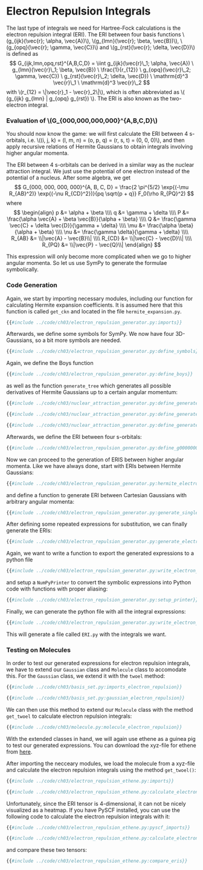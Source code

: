 # Electron Repulsion Integrals

The last type of integrals we need for Hartree-Fock calculations is 
the electron repulsion integral (ERI). The ERI between four basis
functions \\(g_{ijk}(\vec{r}; \alpha, \vec{A})\\),
\\(g_{lmn}(\vec{r}; \beta, \vec{B})\\),
\\(g_{opq}(\vec{r}; \gamma, \vec{C})\\) and
\\(g_{rst}(\vec{r}; \delta, \vec{D})\\) is defined as
$$
G_{ijk,lmn,opq,rst}^{A,B,C,D} = 
  \iint g_{ijk}(\vec{r}\_1; \alpha, \vec{A}) 
  \ g_{lmn}(\vec{r}\_1; \beta, \vec{B}) 
  \ \frac{1}{r_{12}}
  \ g_{opq}(\vec{r}\_2; \gamma, \vec{C})
  \ g_{rst}(\vec{r}\_2; \delta, \vec{D})
  \ \mathrm{d}^3 \vec{r}\_1 \ \mathrm{d}^3 \vec{r}\_2
$$
with \\(r_{12} = \\|\vec{r}\_1 - \vec{r}\_2\\|\\), which is often 
abbreviated as \\( (g_{ijk} g_{lmn} | g_{opq} g_{rst}) \\). The ERI is 
also known as the two-electron integral.

### Evaluation of \\(G_{000,000,000,000}^{A,B,C,D}\\)
You should now know the game: we will first calculate the ERI between 
4 s-orbitals, 
i.e. \\((i, j, k) = (l, m, n) = (o, p, q) = (r, s, t) = (0, 0, 0)\\), 
and then apply recursive relations of Hermite Gaussians to obtain 
integrals involving higher angular momenta. 

The ERI between 4 s-orbitals can be derived in a similar way as the 
nuclear attraction integral. We just use the potential of one electron 
instead of the potential of a nucleus. After some algebra, we get 
$$
G_{000, 000, 000, 000}^{A, B, C, D} = 
  \frac{2 \pi^{5/2} \exp{(-\mu R_{AB}^2)} \exp{(-\nu R_{CD}^2})}{pq \sqrt{p + q}}
  F_0(\rho R_{PQ}^2)
$$
where
$$
\begin{align}
  p &= \alpha + \beta \\\\
  q &= \gamma + \delta \\\\
  P &= \frac{\alpha \vec{A} + \beta \vec{B}}{\alpha + \beta} \\\\
  Q &= \frac{\gamma \vec{C} + \delta \vec{D}}{\gamma + \delta} \\\\
  \mu &= \frac{\alpha \beta}{\alpha + \beta} \\\\
  \nu &= \frac{\gamma \delta}{\gamma + \delta} \\\\
  R_{AB} &= \\|\vec{A} - \vec{B}\\| \\\\
  R_{CD} &= \\|\vec{C} - \vec{D}\\| \\\\
  R_{PQ} &= \\|\vec{P} - \vec{Q}\\|
\end{align}
$$

This expression will only become more complicated when we go to higher 
angular momenta. So let us use SymPy to generate the formulae symbolically.

### Code Generation
Again, we start by importing necessary modules, including our function 
for calculating Hermite expansion coefficients. It is assumed here that 
this function is called `get_ckn` and located in the file `hermite_expansion.py`.
```python
{{#include ../code/ch03/electron_repulsion_generator.py:imports}}
```
Afterwards, we define some symbols for SymPy. We now have four 3D-Gaussians, 
so a bit more symbols are needed.
```python
{{#include ../code/ch03/electron_repulsion_generator.py:define_symbols}}
```

Again, we define the Boys function
```python
{{#include ../code/ch03/electron_repulsion_generator.py:define_boys}}
```
as well as the function `generate_tree` which 
generates all possible derivatives of Hermite Gaussians up to a certain 
angular momentum:
```python
{{#include ../code/ch03/nuclear_attraction_generator.py:define_generate_triple}}
```
```python
{{#include ../code/ch03/nuclear_attraction_generator.py:define_generate_derivative}}
```
```python
{{#include ../code/ch03/nuclear_attraction_generator.py:define_generate_tree}}
```

Afterwards, we define the ERI between four s-orbitals:
```python
{{#include ../code/ch03/electron_repulsion_generator.py:define_g000000000000}}
```

Now we can proceed to the generation of ERIS between higher angular momenta. 
Like we have always done, start with ERIs between Hermite Gaussians:
```python
{{#include ../code/ch03/electron_repulsion_generator.py:hermite_electron_repulsion}}
```

and define a function to generate ERI between Cartesian Gaussians with 
arbitrary angular momenta:
```python
{{#include ../code/ch03/electron_repulsion_generator.py:generate_single_electron_repulsion_function}}
```

After defining some repeated expressions for substitution, we can finally 
generate the ERIs:
```python
{{#include ../code/ch03/electron_repulsion_generator.py:generate_electron_repulsion}}
```

Again, we want to write a function to export the generated expressions to 
a python file
```python
{{#include ../code/ch03/electron_repulsion_generator.py:write_electron_repulsions_py}}
```
and setup a `NumPyPrinter` to convert the symbolic expressions into 
Python code with functions with proper aliasing:
```python
{{#include ../code/ch03/electron_repulsion_generator.py:setup_printer}}
```

Finally, we can generate the python file with all the integral expressions:
```python
{{#include ../code/ch03/electron_repulsion_generator.py:write_electron_repulsions}}
```
This will generate a file called `ERI.py` with the integrals we want.

### Testing on Molecules
In order to test our generated expressions for electron repulsion integrals, 
we have to extend our `Gaussian` class and `Molecule` class to accomodate 
this. For the `Gaussian` class, we extend it with the `twoel` method:
```python
{{#include ../code/ch03/basis_set.py:imports_electron_repulsion}}
```
```python
{{#include ../code/ch03/basis_set.py:gaussian_electron_repulsion}}
```

We can then use this method to extend our `Molecule` class with the method 
`get_twoel` to calculate electron repulsion integrals:
```python
{{#include ../code/ch03/molecule.py:molecule_electron_repulsion}}
```

With the extended classes in hand, we will again use ethene as a guinea 
pig to test our generated expressions. You can download the xyz-file for
ethene from 
<a href="https://codinginchemistry.com/files_SS23/molecular_integrals/ethene.xyz" download>here</a>.

After importing the necceary modules, we 
load the molecule from a xyz-file and calculate the electron repulsion 
integrals using the method `get_twoel()`:
```python
{{#include ../code/ch03/electron_repulsion_ethene.py:imports}}
```
```python
{{#include ../code/ch03/electron_repulsion_ethene.py:calculate_electron_repulsions}}
```
Unfortunately, since the ERI tensor is 4-dimensional, it can not be nicely 
visualized as a heatmap. If you have PySCF installed, you can use the 
following code to calculate the electron repulsion integrals with it:
```python
{{#include ../code/ch03/electron_repulsion_ethene.py:pyscf_imports}}
```
```python
{{#include ../code/ch03/electron_repulsion_ethene.py:calculate_electron_repulsions_pyscf}}
```
and compare these two tensors:
```python
{{#include ../code/ch03/electron_repulsion_ethene.py:compare_eris}}
```

